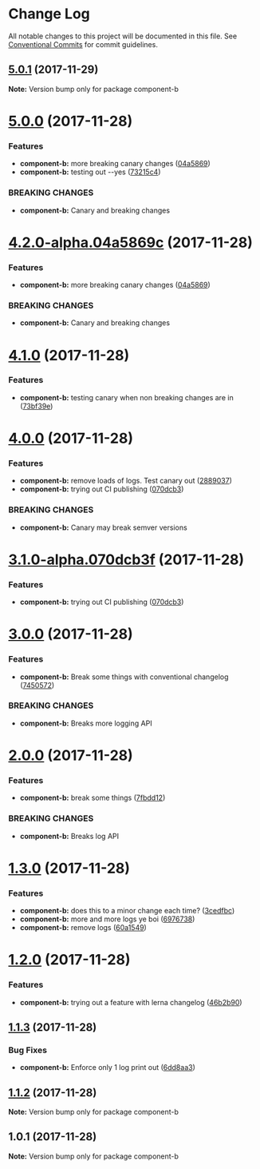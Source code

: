 # Change Log

All notable changes to this project will be documented in this file.
See [Conventional Commits](https://conventionalcommits.org) for commit guidelines.

<a name="5.0.1"></a>
## [5.0.1](https://github.com/KingScooty/lerna-changelog-debug/compare/v5.0.0...v5.0.1) (2017-11-29)




**Note:** Version bump only for package component-b

<a name="5.0.0"></a>
# [5.0.0](https://github.com/KingScooty/lerna-changelog-debug/compare/v4.1.0...v5.0.0) (2017-11-28)


### Features

* **component-b:** more breaking canary changes ([04a5869](https://github.com/KingScooty/lerna-changelog-debug/commit/04a5869))
* **component-b:** testing out --yes ([73215c4](https://github.com/KingScooty/lerna-changelog-debug/commit/73215c4))


### BREAKING CHANGES

* **component-b:** Canary and breaking changes




<a name="4.2.0-alpha.04a5869c"></a>
# [4.2.0-alpha.04a5869c](https://github.com/KingScooty/lerna-changelog-debug/compare/v4.1.0...v4.2.0-alpha.04a5869c) (2017-11-28)


### Features

* **component-b:** more breaking canary changes ([04a5869](https://github.com/KingScooty/lerna-changelog-debug/commit/04a5869))


### BREAKING CHANGES

* **component-b:** Canary and breaking changes




<a name="4.1.0"></a>
# [4.1.0](https://github.com/KingScooty/lerna-changelog-debug/compare/v4.0.0...v4.1.0) (2017-11-28)


### Features

* **component-b:** testing canary when non breaking changes are in ([73bf39e](https://github.com/KingScooty/lerna-changelog-debug/commit/73bf39e))




<a name="4.0.0"></a>
# [4.0.0](https://github.com/KingScooty/lerna-changelog-debug/compare/v3.0.0...v4.0.0) (2017-11-28)


### Features

* **component-b:** remove loads of logs. Test canary out ([2889037](https://github.com/KingScooty/lerna-changelog-debug/commit/2889037))
* **component-b:** trying out CI publishing ([070dcb3](https://github.com/KingScooty/lerna-changelog-debug/commit/070dcb3))


### BREAKING CHANGES

* **component-b:** Canary may break semver versions




<a name="3.1.0-alpha.070dcb3f"></a>
# [3.1.0-alpha.070dcb3f](https://github.com/KingScooty/lerna-changelog-debug/compare/v3.0.0...v3.1.0-alpha.070dcb3f) (2017-11-28)


### Features

* **component-b:** trying out CI publishing ([070dcb3](https://github.com/KingScooty/lerna-changelog-debug/commit/070dcb3))




<a name="3.0.0"></a>
# [3.0.0](https://github.com/KingScooty/lerna-changelog-debug/compare/v2.0.0...v3.0.0) (2017-11-28)


### Features

* **component-b:** Break some things with conventional changelog ([7450572](https://github.com/KingScooty/lerna-changelog-debug/commit/7450572))


### BREAKING CHANGES

* **component-b:** Breaks more logging API




<a name="2.0.0"></a>
# [2.0.0](https://github.com/KingScooty/lerna-changelog-debug/compare/v1.3.0...v2.0.0) (2017-11-28)


### Features

* **component-b:** break some things ([7fbdd12](https://github.com/KingScooty/lerna-changelog-debug/commit/7fbdd12))


### BREAKING CHANGES

* **component-b:** Breaks log API




<a name="1.3.0"></a>
# [1.3.0](https://github.com/KingScooty/lerna-changelog-debug/compare/v1.2.0...v1.3.0) (2017-11-28)


### Features

* **component-b:** does this to a minor change each time? ([3cedfbc](https://github.com/KingScooty/lerna-changelog-debug/commit/3cedfbc))
* **component-b:** more and more logs ye boi ([6976738](https://github.com/KingScooty/lerna-changelog-debug/commit/6976738))
* **component-b:** remove logs ([60a1549](https://github.com/KingScooty/lerna-changelog-debug/commit/60a1549))




<a name="1.2.0"></a>
# [1.2.0](https://github.com/KingScooty/lerna-changelog-debug/compare/v1.1.3...v1.2.0) (2017-11-28)


### Features

* **component-b:** trying out a feature with lerna changelog ([46b2b90](https://github.com/KingScooty/lerna-changelog-debug/commit/46b2b90))




<a name="1.1.3"></a>
## [1.1.3](https://github.com/KingScooty/lerna-changelog-debug/compare/v1.1.2...v1.1.3) (2017-11-28)


### Bug Fixes

* **component-b:** Enforce only 1 log print out ([6dd8aa3](https://github.com/KingScooty/lerna-changelog-debug/commit/6dd8aa3))




<a name="1.1.2"></a>
## [1.1.2](https://github.com/KingScooty/lerna-changelog-debug/compare/v1.1.1...v1.1.2) (2017-11-28)




**Note:** Version bump only for package component-b

<a name="1.0.1"></a>
## 1.0.1 (2017-11-28)




**Note:** Version bump only for package component-b

